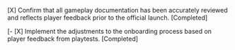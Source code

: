 [X] Confirm that all gameplay documentation has been accurately reviewed and reflects player feedback prior to the official launch. [Completed]

[- [X] Implement the adjustments to the onboarding process based on player feedback from playtests. [Completed]